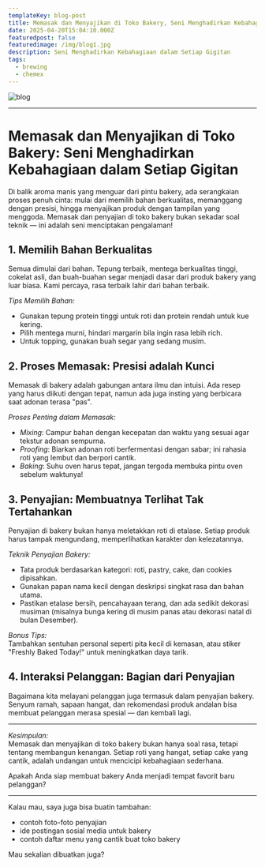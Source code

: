 ```yaml
---
templateKey: blog-post
title: Memasak dan Menyajikan di Toko Bakery, Seni Menghadirkan Kebahagiaan dalam Setiap Gigitan
date: 2025-04-20T15:04:10.000Z
featuredpost: false
featuredimage: /img/blog1.jpg
description: Seni Menghadirkan Kebahagiaan dalam Setiap Gigitan
tags:
  - brewing
  - chemex
---
```

![blog](/img/blog1.jpg)


---

# Memasak dan Menyajikan di Toko Bakery: Seni Menghadirkan Kebahagiaan dalam Setiap Gigitan

Di balik aroma manis yang menguar dari pintu bakery, ada serangkaian proses penuh cinta: mulai dari memilih bahan berkualitas, memanggang dengan presisi, hingga menyajikan produk dengan tampilan yang menggoda. Memasak dan penyajian di toko bakery bukan sekadar soal teknik — ini adalah seni menciptakan pengalaman!

## 1. Memilih Bahan Berkualitas

Semua dimulai dari bahan. Tepung terbaik, mentega berkualitas tinggi, cokelat asli, dan buah-buahan segar menjadi dasar dari produk bakery yang luar biasa. Kami percaya, rasa terbaik lahir dari bahan terbaik.

*Tips Memilih Bahan:*
- Gunakan tepung protein tinggi untuk roti dan protein rendah untuk kue kering.
- Pilih mentega murni, hindari margarin bila ingin rasa lebih rich.
- Untuk topping, gunakan buah segar yang sedang musim.

## 2. Proses Memasak: Presisi adalah Kunci

Memasak di bakery adalah gabungan antara ilmu dan intuisi. Ada resep yang harus diikuti dengan tepat, namun ada juga insting yang berbicara saat adonan terasa "pas".

*Proses Penting dalam Memasak:*
- *Mixing*: Campur bahan dengan kecepatan dan waktu yang sesuai agar tekstur adonan sempurna.
- *Proofing*: Biarkan adonan roti berfermentasi dengan sabar; ini rahasia roti yang lembut dan berpori cantik.
- *Baking*: Suhu oven harus tepat, jangan tergoda membuka pintu oven sebelum waktunya!

## 3. Penyajian: Membuatnya Terlihat Tak Tertahankan

Penyajian di bakery bukan hanya meletakkan roti di etalase. Setiap produk harus tampak mengundang, memperlihatkan karakter dan kelezatannya.

*Teknik Penyajian Bakery:*
- Tata produk berdasarkan kategori: roti, pastry, cake, dan cookies dipisahkan.
- Gunakan papan nama kecil dengan deskripsi singkat rasa dan bahan utama.
- Pastikan etalase bersih, pencahayaan terang, dan ada sedikit dekorasi musiman (misalnya bunga kering di musim panas atau dekorasi natal di bulan Desember).

*Bonus Tips:*   
Tambahkan sentuhan personal seperti pita kecil di kemasan, atau stiker "Freshly Baked Today!" untuk meningkatkan daya tarik.

## 4. Interaksi Pelanggan: Bagian dari Penyajian

Bagaimana kita melayani pelanggan juga termasuk dalam penyajian bakery. Senyum ramah, sapaan hangat, dan rekomendasi produk andalan bisa membuat pelanggan merasa spesial — dan kembali lagi.

---

*Kesimpulan:*  
Memasak dan menyajikan di toko bakery bukan hanya soal rasa, tetapi tentang membangun kenangan. Setiap roti yang hangat, setiap cake yang cantik, adalah undangan untuk mencicipi kebahagiaan sederhana.

Apakah Anda siap membuat bakery Anda menjadi tempat favorit baru pelanggan?

---

Kalau mau, saya juga bisa buatin tambahan:
- contoh foto-foto penyajian
- ide postingan sosial media untuk bakery
- contoh daftar menu yang cantik buat toko bakery

Mau sekalian dibuatkan juga?